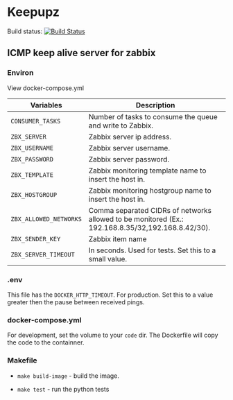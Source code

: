 # Keepupz
Build status: [![Build Status](https://snap-ci.com/ISPM/keepupz/branch/master/build_image)](https://snap-ci.com/ISPM/keepupz/branch/master)

## ICMP keep alive server for zabbix

### Environ

View docker-compose.yml

__Variables__ | __Description__
--- | ---
`CONSUMER_TASKS` | Number of tasks to consume the queue and write to Zabbix.
`ZBX_SERVER` | Zabbix server ip address.
`ZBX_USERNAME` | Zabbix server username.
`ZBX_PASSWORD` | Zabbix server password.
`ZBX_TEMPLATE` | Zabbix monitoring template name to insert the host in.
`ZBX_HOSTGROUP` | Zabbix monitoring hostgroup name to insert the host in.
`ZBX_ALLOWED_NETWORKS` | Comma separated CIDRs of networks allowed to be monitored (Ex.: 192.168.8.35/32,192.168.8.42/30).
`ZBX_SENDER_KEY` | Zabbix item name
`ZBX_SERVER_TIMEOUT` | In seconds. Used for tests. Set this to a small value.

### .env
This file has the `DOCKER_HTTP_TIMEOUT`. For production. Set this to a value greater then the pause between received pings.

### docker-compose.yml
For development, set the volume to your `code` dir. The Dockerfile will copy the code to the containner.

### Makefile
- `make build-image` - build the image.

- `make test` - run the python tests
